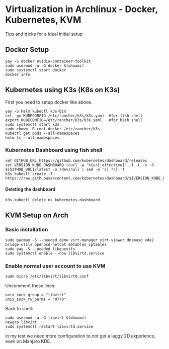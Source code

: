<!-- toc -->

# Virtualization in Archlinux - Docker, Kubernetes, KVM

Tips and tricks for a ideal initial setup

<!-- toc -->

## Docker Setup

    yay -S docker nvidia-container-toolkit
    sudo usermod -a -G docker $(whoami)
    sudo systemctl start docker
    docker info

## Kubernetes using K3s (K8s on K3s)

First you need to setup docker like above.

    yay -S helm kubectl k3s-bin
    set -gx KUBECONFIG /etc/rancher/k3s/k3s.yaml  #for fish shell
    export KUBECONFIG=/etc/rancher/k3s/k3s.yaml   #for bash shell
    sudo systemctl start k3s
    sudo chown -R root.docker /etc/rancher/k3s
    kubectl get pods --all-namespaces
    helm ls --all-namespaces

### Kubernetes Dashboard using fish shell

    set GITHUB_URL https://github.com/kubernetes/dashboard/releases
    set VERSION_KUBE_DASHBOARD (curl -w '%{url_effective}' -I -L -s -S ${GITHUB_URL}/latest -o /dev/null | sed -e 's|.*/||')
    k3s kubectl create -f https://raw.githubusercontent.com/kubernetes/dashboard/${VERSION_KUBE_DASHBOARD}/aio/deploy/recommended.yaml

#### Deleting the dashboard

    k3s kubectl delete ns kubernetes-dashboard


## KVM Setup on Arch

### Basic installation

    sudo pacman -S --needed qemu virt-manager virt-viewer dnsmasq vde2 bridge-utils openbsd-netcat ebtables iptables
    sudo yay -S --needed libguestfs
    sudo systemctl enable --now libvirtd.service

### Enable normal user account to use KVM

    sudo micro /etc/libvirt/libvirtd.conf

Uncomment these lines:

    unix_sock_group = "libvirt"
    unix_sock_rw_perms = "0770"

Back to shell:

    sudo usermod -a -G libvirt $(whoami)
    newgrp libvirt
    sudo systemctl restart libvirtd.service

In my test we need more configuration to not get a laggy 2D experience, even on Manjaro KDE.
